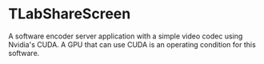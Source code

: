 # TLabShareScreen
A software encoder server application with a simple video codec using Nvidia's CUDA.
A GPU that can use CUDA is an operating condition for this software.
